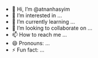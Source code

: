 - 👋 Hi, I’m @atnanhasyim
- 👀 I’m interested in ...
- 🌱 I’m currently learning ...
- 💞️ I’m looking to collaborate on ...
- 📫 How to reach me ...
- 😄 Pronouns: ...
- ⚡ Fun fact: ...

<!---
atnanhasyim/atnanhasyim is a ✨ special ✨ repository because its `README.md` (this file) appears on your GitHub profile.
You can click the Preview link to take a look at your changes.
--->
